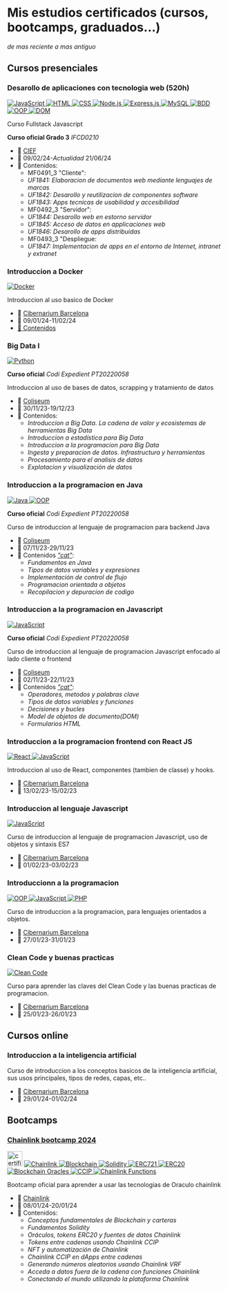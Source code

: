 # Mis estudios certificados (cursos, bootcamps, graduados...)
*de mas reciente a mas antiguo*

## Cursos presenciales

### Desarollo de aplicaciones con tecnologia web (520h)

[![JavaScript](https://img.shields.io/badge/-JavaScript-F7DF1E?style=for-the-badge&logo=javascript&logoColor=black) ![HTML](https://img.shields.io/badge/-HTML-E34F26?style=for-the-badge&logo=html5&logoColor=white) ![CSS](https://img.shields.io/badge/-CSS-1572B6?style=for-the-badge&logo=css3&logoColor=white) ![Node.js](https://img.shields.io/badge/-Node.js-339933?style=for-the-badge&logo=node.js&logoColor=white)
 ![Express.js](https://img.shields.io/badge/-Express.js-000000?style=for-the-badge&logo=express&logoColor=white)
 ![MySQL](https://img.shields.io/badge/-MySQL-4479A1?style=for-the-badge&logo=mysql&logoColor=white) ![BDD](https://img.shields.io/badge/-BDD-222222?style=for-the-badge) ![OOP](https://img.shields.io/badge/-OOP-FFA500?style=for-the-badge) ![DOM](https://img.shields.io/badge/-DOM-009933?style=for-the-badge)](#)

Curso Fullstack Javascript

**Curso oficial Grado 3** *IFCD0210* 

- 🏫 [CIEF](https://www.grupcief.com/)
- 📆 09/02/24-*Actualidad* 21/06/24
- 📃 Contenidos:
    - MF0491_3 "Cliente":
    - *UF1841: Elaboracion de documentos web mediante lenguajes de marcas*
    - *UF1842: Desarollo y reutilizacion de componentes software*
    - *UF1843: Apps tecnicas de usabilidad y accesibilidad*
    - MF0492_3 "Servidor":
    - *UF1844: Desarollo web en estorno servidor*
    - *UF1845: Acceso de datos en applicaciones web*
    - *UF1846: Desarollo de apps distribuidas*
    - MF0493_3 "Despliegue:
    - *UF1847: Implementacion de apps en el entorno de Internet, intranet y extranet*  

### Introduccion a Docker 
[![Docker](https://img.shields.io/badge/-Docker-2496ED?style=for-the-badge&logo=docker&logoColor=white)](#)

Introduccion al uso basico de Docker

- 🏫 [Cibernarium Barcelona](https://cibernarium.barcelonactiva.cat/)
- 📆 09/01/24-11/02/24
- [📃 Contenidos](https://github.com/carlesalonso/CursDocker/)

### Big Data I
[![Python](https://img.shields.io/badge/-Python-3776AB?style=for-the-badge&logo=python&logoColor=white)](#)

**Curso oficial** *Codi Expedient PT20220058*

Introduccion al uso de bases de datos, scrapping y tratamiento de datos

- 🏫 [Coliseum](https://www.centrocoliseum.com/)
- 📆 30/11/23-19/12/23
- 📃 Contenidos:
    - *Introduccion a Big Data. La cadena de valor y ecosistemas de herramientas Big Data*
    - *Introduccion a estadística para Big Data*
    - *Introduccion a la programacion para Big Data*
    - *Ingesta y preparacion de datos. Infrastructura y herramientas*
    - *Procesamiento para el analisis de datos*
    - *Explotacion y visualización de datos*  

### Introduccion a la programacion en Java
[![Java](https://img.shields.io/badge/-Java-007396?style=for-the-badge&logo=java&logoColor=white)
 ![OOP](https://img.shields.io/badge/-OOP-FFA500?style=for-the-badge)](#)

**Curso oficial** *Codi Expedient PT20220058*

Curso de introduccion al lenguaje de programacion para backend Java

- 🏫 [Coliseum](https://www.centrocoliseum.com/)
- 📆 07/11/23-29/11/23
- 📃 Contenidos [*"cat"*](https://conforcat.gencat.cat/web/.content/Recursos/pdfs/cataleg_22_gaps/FC01_IFCT171_2022_ITS-Java-Introduccio-a-la-programacio-en-Java.pdf):
    - *Fundamentos en Java*
    - *Tipos de datos variables y expresiones*
    - *Implementación de control de flujo*
    - *Programacion orientada a objetos*
    - *Recopilacion y depuracion de codigo*
    
### Introduccion a la programacion en Javascript
[![JavaScript](https://img.shields.io/badge/-JavaScript-F7DF1E?style=for-the-badge&logo=javascript&logoColor=black)](#)

**Curso oficial** *Codi Expedient PT20220058*

Curso de introduccion al lenguaje de programacion Javascript enfocado al lado cliente o frontend

- 🏫 [Coliseum](https://www.centrocoliseum.com/)
- 📆 02/11/23-22/11/23
- 📃 Contenidos [*"cat"*](https://conforcat.gencat.cat/web/.content/Recursos/pdfs/cataleg_22_gaps/FC01_IFCT179_2022_ITS-JavaScript-Introduccio-a-la-programacio-en-JavaScript.pdf ):
    - *Operadores, metodos y palabras clave*
    - *Tipos de datos variables y funciones*
    - *Decisiones y bucles*
    - *Model de objetos de documento(DOM)*
    - *Formularios HTML*

### Introduccion a la programacion frontend con React JS
[![React](https://img.shields.io/badge/-React-61DAFB?style=for-the-badge&logo=react&logoColor=white)
![JavaScript](https://img.shields.io/badge/-JavaScript-F7DF1E?style=for-the-badge&logo=javascript&logoColor=black)](#)


Introduccion al uso de React, componentes (tambien de classe) y hooks.

- 🏫 [Cibernarium Barcelona](https://cibernarium.barcelonactiva.cat/)
- 📆 13/02/23-15/02/23

### Introduccion al lenguaje Javascript
[![JavaScript](https://img.shields.io/badge/-JavaScript-F7DF1E?style=for-the-badge&logo=javascript&logoColor=black)](#)

Curso de introduccion al lenguaje de programacion Javascript, uso de objetos y sintaxis ES7

- 🏫 [Cibernarium Barcelona](https://cibernarium.barcelonactiva.cat/)
- 📆 01/02/23-03/02/23

### Introduccionn a la programacion
[![OOP](https://img.shields.io/badge/-OOP-FFA500?style=for-the-badge) ![JavaScript](https://img.shields.io/badge/-JavaScript-F7DF1E?style=for-the-badge&logo=javascript&logoColor=black) ![PHP](https://img.shields.io/badge/-PHP-777BB4?style=for-the-badge&logo=php&logoColor=white)](#)

Curso de introduccion a la programacion, para lenguajes orientados a objetos.

- 🏫 [Cibernarium Barcelona](https://cibernarium.barcelonactiva.cat/)
- 📆 27/01/23-31/01/23

### Clean Code y buenas practicas
[![Clean Code](https://img.shields.io/badge/-Clean%20Code-008000?style=for-the-badge)](#)

Curso para aprender las claves del Clean Code y las buenas practicas de programacion.

- 🏫 [Cibernarium Barcelona](https://cibernarium.barcelonactiva.cat/)
- 📆 25/01/23-26/01/23

## Cursos online 

### Introduccion a la inteligencia artificial
Curso de introduccion a los conceptos basicos de la inteligencia artificial, sus usos principales, tipos de redes, capas, etc..

- 🏫 [Cibernarium Barcelona](https://cibernarium.barcelonactiva.cat/)
- 📆 29/01/24-01/02/24 

## Bootcamps

### [Chainlink bootcamp 2024](https://collectors.poap.xyz/token/7063140)

<img alt="certificate chainlink bootcamp 2024" src="https://assets.poap.xyz/232a27ca-cc01-44a0-9729-108ed05765e1.png" width="35px" > [![Chainlink](https://img.shields.io/badge/-Chainlink-2C3A42?style=for-the-badge&logo=chainlink&logoColor=white)
![Blockchain](https://img.shields.io/badge/-Blockchain-121D33?style=for-the-badge&logo=blockchain.com&logoColor=white)
![Solidity](https://img.shields.io/badge/-Solidity-363636?style=for-the-badge&logo=solidity&logoColor=white)
![ERC721](https://img.shields.io/badge/-ERC721-363636?style=for-the-badge)
![ERC20](https://img.shields.io/badge/-ERC20-363636?style=for-the-badge)
![Blockchain Oracles](https://img.shields.io/badge/-Oracles-121D33?style=for-the-badge&logo=blockchain.com)
![CCIP](https://img.shields.io/badge/-CCIP-2C3A42?style=for-the-badge&logo=chainlink&logoColor=white)
![Chainlink Functions](https://img.shields.io/badge/-Chainlink%20Functions-2C3A42?style=for-the-badge&logo=chainlink&logoColor=white)](#)

Bootcamp oficial para aprender a usar las tecnologias de Oraculo chainlink

- 🏫 [Chainlink](https://coinmarketcap.com/currencies/chainlink/)
- 📆 08/01/24-20/01/24
- 📃 Contenidos:
    - *Conceptos fundamentales de Blockchain y carteras*
    - *Fundamentos Solidity*
    - *Oráculos, tokens ERC20 y fuentes de datos Chainlink*
    - *Tokens entre cadenas usando Chainlink CCIP*
    - *NFT y automatización de Chainlink*
    - *Chainlink CCIP en dApps entre cadenas* 
    - *Generando números aleatorios usando Chainlink VRF*
    - *Acceda a datos fuera de la cadena con funciones Chainlink*
    - *Conectando el mundo utilizando la plataforma Chainlink*


